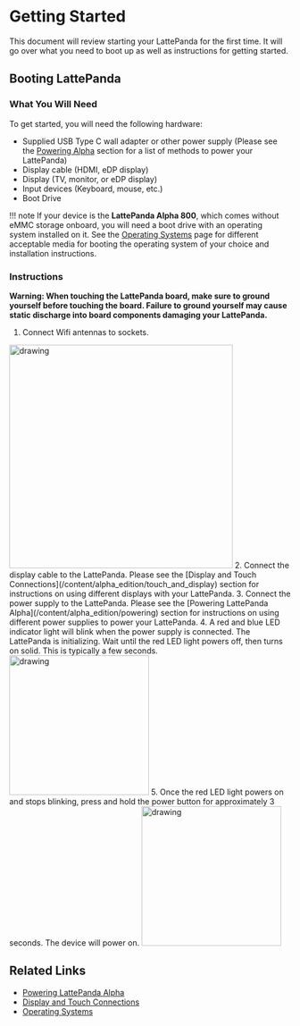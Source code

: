 # Getting Started

This document will review starting your LattePanda for the first time. It will go over what you need to boot up as well as instructions for getting started.

## Booting LattePanda

### What You Will Need
To get started, you will need the following hardware:
* Supplied USB Type C wall adapter or other power supply (Please see the [Powering Alpha](http://docs.lattepanda.com/content/alpha_edition/powering) section for a list of methods to power your LattePanda)
* Display cable (HDMI, eDP display)
* Display (TV, monitor, or eDP display)
* Input devices (Keyboard, mouse, etc.)
* Boot Drive

!!! note
    If your device is the **LattePanda Alpha 800**, which comes without eMMC storage onboard, you will need a boot drive with an operating system installed on it. See the [Operating Systems](/content/alpha_edition/os) page for different acceptable media for booting the operating system of your choice and installation instructions.

### Instructions

**Warning: When touching the LattePanda board, make sure to ground yourself before touching the board. Failure to ground yourself may cause static discharge into board components damaging your LattePanda.**

1. Connect Wifi antennas to sockets.
  <img src="https://github.com/chrislattepanda/Docs/blob/master/assets/images/Connect_Wifi_Antenna_Alpha.gif" alt="drawing" width="400"/>
2. Connect the display cable to the LattePanda. Please see the [Display and Touch Connections](/content/alpha_edition/touch_and_display) section for instructions on using different displays with your LattePanda.
3. Connect the power supply to the LattePanda. Please see the [Powering LattePanda Alpha](/content/alpha_edition/powering) section for instructions on using different power supplies to power your LattePanda.
4. A red and blue LED indicator light will blink when the power supply is connected. The LattePanda is initializing. Wait until the red LED light powers off, then turns on solid. This is typically a few seconds.
  <img src="https://github.com/chrislattepanda/Docs/tree/master/assets/images/Power_On_LED_Alpha.gif" alt="drawing" width="250"/>
5. Once the red LED light powers on and stops blinking, press and hold the power button for approximately 3 seconds. The device will power on.
  <img src="https://github.com/chrislattepanda/Docs/tree/master/assets/images/Power_On_Press_Button_Alpha.gif" alt="drawing" width="250"/>

## Related Links
* [Powering LattePanda Alpha](/content/alpha_edition/powering)
* [Display and Touch Connections](/content/alpha_edition/touch_and_display)
* [Operating Systems](/content/alpha_edition/os)

